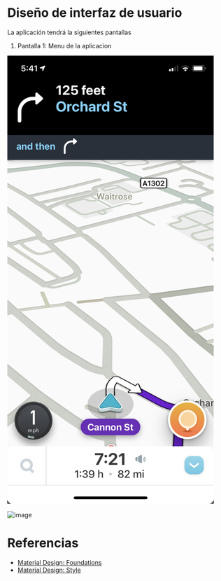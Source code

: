 # Diseño de interfaz de usuario

La aplicación tendrá la siguientes pantallas

1. Pantalla 1: Menu de la aplicacion

![screen1](images/waze_app_screenshot.jpg)

<img width="316" height="700" alt="image" src="https://github.com/user-attachments/assets/43500c8e-6e98-4188-b99e-4179de9a3f94" />


# Referencias

- [Material Design: Foundations](https://m3.material.io/foundations)
- [Material Design: Style](https://m3.material.io/styles)
